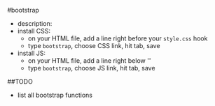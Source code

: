 #bootstrap

- description:
- install CSS:
	- on your HTML file, add a line right before your `style.css` hook
	- type `bootstrap`, choose CSS link, hit tab, save
- install JS:
	- on your HTML file, add a line right below '</body>'
	- type `bootstrap`, choose JS link, hit tab, save

	
##TODO
- list all bootstrap functions